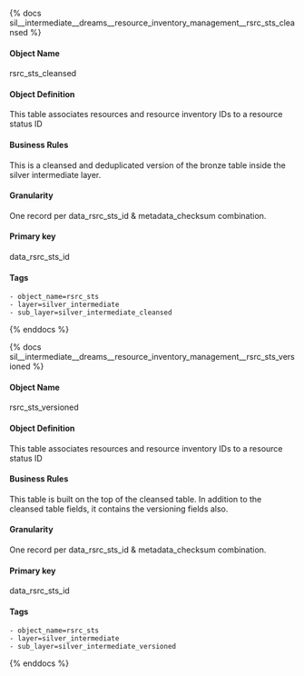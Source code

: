 {% docs sil__intermediate__dreams__resource_inventory_management__rsrc_sts_cleansed %}

#### Object Name
rsrc_sts_cleansed

#### Object Definition
This table associates resources and resource inventory IDs to a resource status ID

#### Business Rules
This is a cleansed and deduplicated version of the bronze table inside the silver intermediate layer.

#### Granularity
One record per data_rsrc_sts_id & metadata_checksum combination.

#### Primary key
data_rsrc_sts_id

#### Tags
    - object_name=rsrc_sts
    - layer=silver_intermediate
    - sub_layer=silver_intermediate_cleansed

{% enddocs %}

{% docs sil__intermediate__dreams__resource_inventory_management__rsrc_sts_versioned %}

#### Object Name
rsrc_sts_versioned

#### Object Definition
This table associates resources and resource inventory IDs to a resource status ID

#### Business Rules
This table is built on the top of the cleansed table. In addition to the cleansed table fields, it contains the versioning fields also.

#### Granularity
One record per data_rsrc_sts_id & metadata_checksum combination.

#### Primary key
data_rsrc_sts_id

#### Tags
    - object_name=rsrc_sts
    - layer=silver_intermediate
    - sub_layer=silver_intermediate_versioned

{% enddocs %}